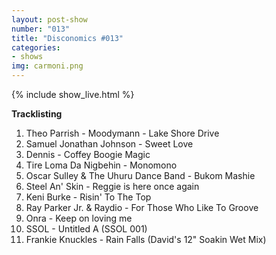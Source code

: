 ```yaml
---
layout: post-show
number: "013"
title: "Disconomics #013"
categories:
- shows
img: carmoni.png
---
```


{% include show_live.html %}

**Tracklisting**

1. Theo Parrish - Moodymann - Lake Shore Drive 
1. Samuel Jonathan Johnson - Sweet Love
1. Dennis - Coffey Boogie Magic
1. Tire Loma Da Nigbehin - Monomono
1. Oscar Sulley & The Uhuru Dance Band - Bukom Mashie
1. Steel An' Skin - Reggie is here once again
1. Keni Burke - Risin' To The Top
1. Ray Parker Jr. & Raydio - For Those Who Like To Groove
1. Onra - Keep on loving me
1. SSOL - Untitled A (SSOL 001)
1. Frankie Knuckles - Rain Falls (David's 12" Soakin Wet Mix)
